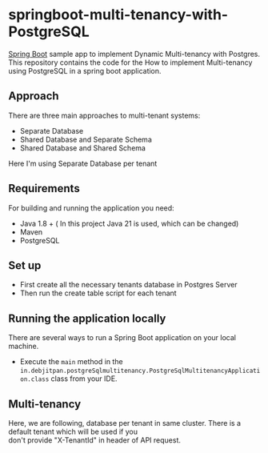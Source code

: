 # springboot-multi-tenancy-with-PostgreSQL


[Spring Boot](http://projects.spring.io/spring-boot/) sample app to implement Dynamic Multi-tenancy with Postgres.\
This repository contains the code for the How to implement Multi-tenancy using PostgreSQL in a spring boot application.

## Approach
There are three main approaches to multi-tenant systems:

- Separate Database
- Shared Database and Separate Schema
- Shared Database and Shared Schema

Here I'm using Separate Database per tenant

## Requirements

For building and running the application you need:

- Java 1.8 + ( In this project Java 21 is used, which can be changed)
- Maven
- PostgreSQL

## Set up
- First create all the necessary tenants database in Postgres Server
- Then run the create table script for each tenant

## Running the application locally

There are several ways to run a Spring Boot application on your local machine.

* Execute the `main` method in the `in.debjitpan.postgreSqlmultitenancy.PostgreSqlMultitenancyApplication.class` class from your IDE.

## Multi-tenancy
Here, we are following, database per tenant in same cluster. There is a default tenant which will be used if you \
don't provide "X-TenantId" in header of API request.
